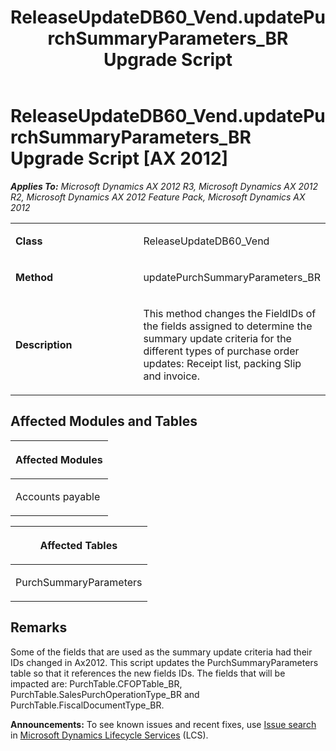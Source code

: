 ﻿---
title: ReleaseUpdateDB60_Vend.updatePurchSummaryParameters_BR Upgrade Script
TOCTitle: ReleaseUpdateDB60_Vend.updatePurchSummaryParameters_BR Upgrade Script
ms:assetid: 4fd5e81a-8b4d-f4a6-d7e1-0925ad79ceb7
ms:mtpsurl: https://msdn.microsoft.com/en-us/library/JJ685514(v=AX.60)
ms:contentKeyID: 49708218
ms.date: 05/18/2015
mtps_version: v=AX.60
---

# ReleaseUpdateDB60\_Vend.updatePurchSummaryParameters\_BR Upgrade Script [AX 2012]


_**Applies To:** Microsoft Dynamics AX 2012 R3, Microsoft Dynamics AX 2012 R2, Microsoft Dynamics AX 2012 Feature Pack, Microsoft Dynamics AX 2012_

<table>
<colgroup>
<col style="width: 50%" />
<col style="width: 50%" />
</colgroup>
<tbody>
<tr class="odd">
<td><p><strong>Class</strong></p></td>
<td><p>ReleaseUpdateDB60_Vend</p></td>
</tr>
<tr class="even">
<td><p><strong>Method</strong></p></td>
<td><p>updatePurchSummaryParameters_BR</p></td>
</tr>
<tr class="odd">
<td><p><strong>Description</strong></p></td>
<td><p>This method changes the FieldIDs of the fields assigned to determine the summary update criteria for the different types of purchase order updates: Receipt list, packing Slip and invoice.</p></td>
</tr>
</tbody>
</table>


## Affected Modules and Tables

<table>
<colgroup>
<col style="width: 100%" />
</colgroup>
<thead>
<tr class="header">
<th><p>Affected Modules</p></th>
</tr>
</thead>
<tbody>
<tr class="odd">
<td><p>Accounts payable</p></td>
</tr>
</tbody>
</table>


<table>
<colgroup>
<col style="width: 100%" />
</colgroup>
<thead>
<tr class="header">
<th><p>Affected Tables</p></th>
</tr>
</thead>
<tbody>
<tr class="odd">
<td><p>PurchSummaryParameters</p></td>
</tr>
</tbody>
</table>


## Remarks

Some of the fields that are used as the summary update criteria had their IDs changed in Ax2012. This script updates the PurchSummaryParameters table so that it references the new fields IDs. The fields that will be impacted are: PurchTable.CFOPTable\_BR, PurchTable.SalesPurchOperationType\_BR and PurchTable.FiscalDocumentType\_BR.

  
**Announcements:** To see known issues and recent fixes, use [Issue search](http://go.microsoft.com/fwlink/?linkid=389258) in [Microsoft Dynamics Lifecycle Services](http://go.microsoft.com/fwlink/?linkid=306505) (LCS).

